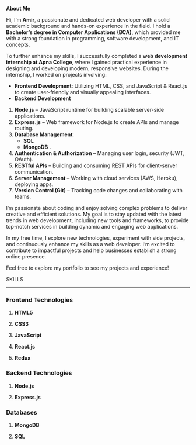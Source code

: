 **About Me**


Hi, I’m **Amir**, a passionate and dedicated web developer with a solid academic background and hands-on experience in the field. I hold a **Bachelor’s degree in Computer Applications (BCA)**, which provided me with a strong foundation in programming, software development, and IT concepts.  

To further enhance my skills, I successfully completed a **web development internship at Apna College**, where I gained practical experience in designing and developing modern, responsive websites. During the internship, I worked on projects involving:  
- **Frontend Development**: Utilizing HTML, CSS, and JavaScript & React.js to create user-friendly and visually appealing interfaces.
-  **Backend Development**

1. **Node.js** – JavaScript runtime for building scalable server-side applications.  
2. **Express.js** – Web framework for Node.js to create APIs and manage routing.  
3. **Database Management**:  
   - **SQL**
   - **MongoDB** .  
4. **Authentication & Authorization** – Managing user login, security (JWT, OAuth).  
5. **RESTful APIs** – Building and consuming REST APIs for client-server communication.  
6. **Server Management** – Working with cloud services (AWS, Heroku), deploying apps.  
7. **Version Control (Git)** – Tracking code changes and collaborating with teams.  



I’m passionate about coding and enjoy solving complex problems to deliver creative and efficient solutions. My goal is to stay updated with the latest trends in web development, including new tools and frameworks, to provide top-notch services in building dynamic and engaging web applications.  

In my free time, I explore new technologies, experiment with side projects, and continuously enhance my skills as a web developer. I’m excited to contribute to impactful projects and help businesses establish a strong online presence.  

Feel free to explore my portfolio to see my projects and experience!


SKILLS


---

### **Frontend Technologies**
1. **HTML5**  

2. **CSS3**  

3. **JavaScript**  

4. **React.js**  

5. **Redux**  

### **Backend Technologies**
1. **Node.js**  

2. **Express.js**  


### **Databases**


1. **MongoDB**

2.  **SQL**


   

